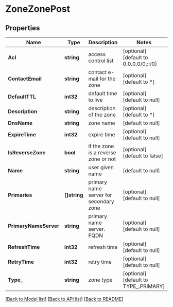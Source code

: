 # ZoneZonePost

## Properties
Name | Type | Description | Notes
------------ | ------------- | ------------- | -------------
**Acl** | **string** | access control list | [optional] [default to 0.0.0.0/0,::/0]
**ContactEmail** | **string** | contact e-mail for the zone | [optional] [default to *]
**DefaultTTL** | **int32** | default time to live | [optional] [default to null]
**Description** | **string** | description of the zone | [optional] [default to *]
**DnsName** | **string** | zone name | [default to null]
**ExpireTime** | **int32** | expire time | [optional] [default to null]
**IsReverseZone** | **bool** | if the zone is a reverse zone or not | [optional] [default to false]
**Name** | **string** | user given name | [default to null]
**Primaries** | **[]string** | primary name server for secondary zone | [optional] [default to null]
**PrimaryNameServer** | **string** | primary name server. FQDN | [optional] [default to null]
**RefreshTime** | **int32** | refresh time | [optional] [default to null]
**RetryTime** | **int32** | retry time | [optional] [default to null]
**Type_** | **string** | zone type | [optional] [default to TYPE_.PRIMARY]

[[Back to Model list]](../README.md#documentation-for-models) [[Back to API list]](../README.md#documentation-for-api-endpoints) [[Back to README]](../README.md)

